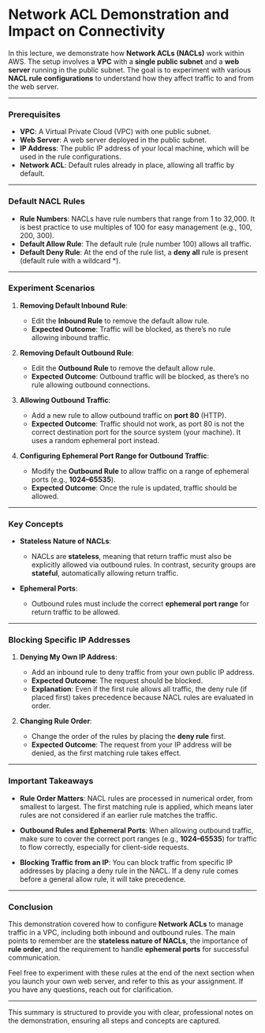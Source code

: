 
# **Network ACL Demonstration and Impact on Connectivity**


In this lecture, we demonstrate how **Network ACLs (NACLs)** work within AWS. The setup involves a **VPC** with a **single public subnet** and a **web server** running in the public subnet. The goal is to experiment with various **NACL rule configurations** to understand how they affect traffic to and from the web server.

---

### **Prerequisites**
- **VPC**: A Virtual Private Cloud (VPC) with one public subnet.
- **Web Server**: A web server deployed in the public subnet.
- **IP Address**: The public IP address of your local machine, which will be used in the rule configurations.
- **Network ACL**: Default rules already in place, allowing all traffic by default.

---

### **Default NACL Rules**
- **Rule Numbers**: NACLs have rule numbers that range from 1 to 32,000. It is best practice to use multiples of 100 for easy management (e.g., 100, 200, 300).
- **Default Allow Rule**: The default rule (rule number 100) allows all traffic.
- **Default Deny Rule**: At the end of the rule list, a **deny all** rule is present (default rule with a wildcard *).

---

### **Experiment Scenarios**

1. **Removing Default Inbound Rule**:
   - Edit the **Inbound Rule** to remove the default allow rule.
   - **Expected Outcome**: Traffic will be blocked, as there’s no rule allowing inbound traffic.

2. **Removing Default Outbound Rule**:
   - Edit the **Outbound Rule** to remove the default allow rule.
   - **Expected Outcome**: Outbound traffic will be blocked, as there’s no rule allowing outbound connections.

3. **Allowing Outbound Traffic**:
   - Add a new rule to allow outbound traffic on **port 80** (HTTP).
   - **Expected Outcome**: Traffic should not work, as port 80 is not the correct destination port for the source system (your machine). It uses a random ephemeral port instead.

4. **Configuring Ephemeral Port Range for Outbound Traffic**:
   - Modify the **Outbound Rule** to allow traffic on a range of ephemeral ports (e.g., **1024–65535**).
   - **Expected Outcome**: Once the rule is updated, traffic should be allowed.

---

### **Key Concepts**

- **Stateless Nature of NACLs**:
  - NACLs are **stateless**, meaning that return traffic must also be explicitly allowed via outbound rules. In contrast, security groups are **stateful**, automatically allowing return traffic.
  
- **Ephemeral Ports**:
  - Outbound rules must include the correct **ephemeral port range** for return traffic to be allowed.

---

### **Blocking Specific IP Addresses**

1. **Denying My Own IP Address**:
   - Add an inbound rule to deny traffic from your own public IP address.
   - **Expected Outcome**: The request should be blocked.
   - **Explanation**: Even if the first rule allows all traffic, the deny rule (if placed first) takes precedence because NACL rules are evaluated in order.
  
2. **Changing Rule Order**:
   - Change the order of the rules by placing the **deny rule** first.
   - **Expected Outcome**: The request from your IP address will be denied, as the first matching rule takes effect.

---

### **Important Takeaways**
- **Rule Order Matters**: NACL rules are processed in numerical order, from smallest to largest. The first matching rule is applied, which means later rules are not considered if an earlier rule matches the traffic.
  
- **Outbound Rules and Ephemeral Ports**: When allowing outbound traffic, make sure to cover the correct port ranges (e.g., **1024–65535**) for traffic to flow correctly, especially for client-side requests.

- **Blocking Traffic from an IP**: You can block traffic from specific IP addresses by placing a deny rule in the NACL. If a deny rule comes before a general allow rule, it will take precedence.

---

### **Conclusion**

This demonstration covered how to configure **Network ACLs** to manage traffic in a VPC, including both inbound and outbound rules. The main points to remember are the **stateless nature of NACLs**, the importance of **rule order**, and the requirement to handle **ephemeral ports** for successful communication.

Feel free to experiment with these rules at the end of the next section when you launch your own web server, and refer to this as your assignment. If you have any questions, reach out for clarification.

--- 

This summary is structured to provide you with clear, professional notes on the demonstration, ensuring all steps and concepts are captured.
